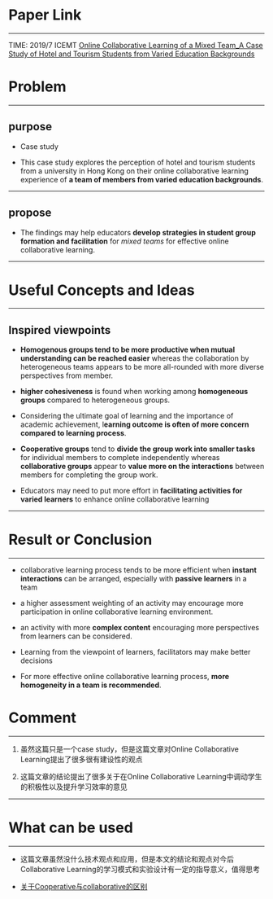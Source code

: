 # Paper Link
---

TIME: 2019/7 ICEMT
[Online Collaborative Learning of a Mixed Team_A Case Study of Hotel and Tourism Students from Varied Education Backgrounds](https://dl.acm.org/doi/10.1145/3345120.3345137)


# Problem
---

## purpose

- Case study

- This case study explores the perception of hotel and tourism students from a university in Hong Kong on their online collaborative learning experience of **a team of members from varied education backgrounds**.
---

## propose

- The findings may help educators **develop strategies in student group formation and facilitation** for *mixed teams* for effective online collaborative learning.
---

# Useful Concepts and Ideas
---

## Inspired viewpoints

- **Homogenous groups tend to be more productive when mutual understanding can be reached easier** whereas the collaboration by heterogeneous teams appears to be more all-rounded with more diverse perspectives from member.
  
- **higher cohesiveness** is found when working among **homogeneous groups** compared to heterogeneous groups.
  
- Considering the ultimate goal of learning and the importance of academic achievement, l**earning outcome is often of more concern compared to learning process**.
  
- **Cooperative groups** tend to **divide the group work into smaller tasks** for individual members to complete independently whereas **collaborative groups** appear to **value more on the interactions** between members for completing the group work.
  
- Educators may need to put more effort in **facilitating activities for varied learners** to enhance online collaborative learning
---

# Result or Conclusion
---

-  collaborative learning process tends to be more efficient when **instant interactions** can be arranged, especially with **passive learners** in a team
  
-  a higher assessment weighting of an activity may encourage more participation in online collaborative learning environment.
  
-  an activity with more **complex content** encouraging more perspectives from learners can be considered.
-  Learning from the viewpoint of learners, facilitators may make better decisions

-  For more effective online collaborative learning process, **more homogeneity in a team is recommended**.


# Comment
---

1. 虽然这篇只是一个case study，但是这篇文章对Online Collaborative Learning提出了很多很有建设性的观点

2. 这篇文章的结论提出了很多关于在Online Collaborative Learning中调动学生的积极性以及提升学习效率的意见
---

# What can be used
---

- 这篇文章虽然没什么技术观点和应用，但是本文的结论和观点对今后Collaborative Learning的学习模式和实验设计有一定的指导意义，值得思考

- [关于Cooperative与collaborative的区别](https://www.loogear.com/topic/2018/11/collaboration-vs-teamwork-what-is-the-difference-2)